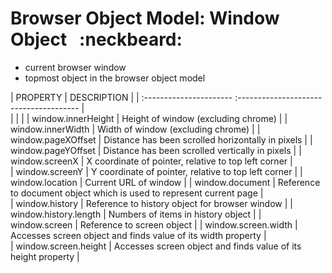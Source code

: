 # Browser Object Model: Window Object &nbsp; :neckbeard:
- current browser window
- topmost object in the browser object model









|      PROPERTY                 |                  DESCRIPTION             |
| :----------------------          :--------------------------------------  |         
|                               |                                                                                | 
| window.innerHeight            |    Height of window (excluding chrome)                                         |
| window.innerWidth             |    Width of window (excluding chrome)                                          |
| window.pageXOffset            |    Distance has been scrolled horizontally in pixels                           |
| window.pageYOffset            |    Distance has been scrolled vertically in pixels                             |
| window.screenX                |    X coordinate of pointer, relative to top left corner                        |     
| window.screenY                |    Y coordinate of pointer, relative to top left corner                        |
| window.location               |    Current URL of window                                                       |
| window.document               |    Reference to document object which is used to represent current page        |   
| window.history                |    Reference to history object for browser window                              |
| window.history.length         |    Numbers of items in history object                                          |
| window.screen                 |    Reference to screen object                                                  |
| window.screen.width           |    Accesses screen object and finds value of its width property                |           
| window.screen.height          |    Accesses screen object and finds value of its height property               |            
                                       









